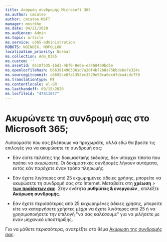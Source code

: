 ```yaml
---
title: Ακύρωση συνδρομής Microsoft 365
ms.author: cmcatee
author: cmcatee-MSFT
manager: mnirkhe
ms.date: 04/21/2020
ms.audience: Admin
ms.topic: article
ms.service: o365-administration
ROBOTS: NOINDEX, NOFOLLOW
localization_priority: Normal
ms.collection: Adm_O365
ms.custom: ''
ms.assetid: 8518f535-1bd3-4bf0-8e6e-e3468459bd5e
ms.openlocfilehash: b663914963361d7a20f4b72b8a75bbdebe7e324c
ms.sourcegitcommit: c6692ce0fa1358ec3529e59ca0ecdfdea4cdc759
ms.translationtype: MT
ms.contentlocale: el-GR
ms.lasthandoff: 09/15/2020
ms.locfileid: "47811847"
---
```

# <a name="cancelling-your-microsoft-365-subscription"></a>Ακυρώνετε τη συνδρομή σας στο Microsoft 365;

Λυπούμαστε που σας βλέπουμε να προχωράτε, αλλά εδώ θα βρείτε τις επιλογές για να ακυρώσετε τη συνδρομή σας:
  
- Εάν είστε πελάτης της δοκιμαστικής έκδοσης, δεν υπάρχει τίποτα που πρέπει να ακυρώσετε. Οι δοκιμαστικές συνδρομές λήγουν αυτόματα, εκτός εάν παρέχετε έναν τρόπο πληρωμής.

- Εάν έχετε λιγότερες από 25 εκχωρημένες άδειες χρήσης, μπορείτε να ακυρώσετε τη συνδρομή σας στο Internet. Μεταβείτε στη **χρέωση** \> **[των προϊόντων σας](https://go.microsoft.com/fwlink/p/?linkid=842054)**. Στην ενότητα **ρυθμίσεις & ενεργειών** , επιλέξτε **Ακύρωση συνδρομής**.

- Εάν έχετε περισσότερες από 25 εκχωρημένες άδειες χρήσης, μπορείτε είτε να καταργήσετε χρήστες μέχρι να έχετε λιγότερες από 25 ή να χρησιμοποιήσετε την επιλογή "να σας καλέσουμε" για να μιλήσετε με έναν μηχανικό υποστήριξης.

Για να μάθετε περισσότερα, ανατρέξτε στο θέμα [Ακύρωση της συνδρομής σας](https://docs.microsoft.com/microsoft-365/commerce/subscriptions/cancel-your-subscription).